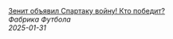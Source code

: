 <!--2025-01-31 12:11:53-->
<div class="yb">
  <a class="nodecor" href="/posts.html?sport/zenit_obyavil_spartaku_vojnu_kto_pobedit">
    <img class="preview" data-videoid="JRkh75SL73A" src="https://i3.ytimg.com/vi/JRkh75SL73A/hqdefault.jpg" align="middle" alt="">
  </a>
  <div class="inlbl text">
    <a class="nodecor" href="/posts.html?sport/zenit_obyavil_spartaku_vojnu_kto_pobedit">Зенит объявил Спартаку войну! Кто победит?</a><br>
    <i class="smaller2">Фабрика Футбола</i><br>
    <i class="smaller3">2025-01-31</i>
  </div>
</div>

